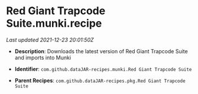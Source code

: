 # Red Giant Trapcode Suite.munki.recipe

_Last updated 2021-12-23 20:01:50Z_

- **Description**: Downloads the latest version of Red Giant Trapcode Suite and imports into Munki

- **Identifier**: `com.github.dataJAR-recipes.munki.Red Giant Trapcode Suite`

- **Parent Recipes**: `com.github.dataJAR-recipes.pkg.Red Giant Trapcode Suite`
